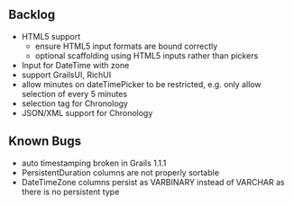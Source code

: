 ## Backlog

* HTML5 support
   * ensure HTML5 input formats are bound correctly
   * optional scaffolding using HTML5 inputs rather than pickers
* Input for DateTime with zone
* support GrailsUI, RichUI
* allow minutes on dateTimePicker to be restricted, e.g. only allow selection of every 5 minutes
* selection tag for Chronology
* JSON/XML support for Chronology

## Known Bugs

* auto timestamping broken in Grails 1.1.1
* PersistentDuration columns are not properly sortable
* DateTimeZone columns persist as VARBINARY instead of VARCHAR as there is no persistent type
